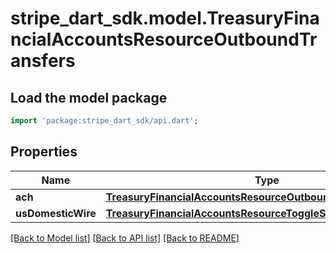 # stripe_dart_sdk.model.TreasuryFinancialAccountsResourceOutboundTransfers

## Load the model package
```dart
import 'package:stripe_dart_sdk/api.dart';
```

## Properties
Name | Type | Description | Notes
------------ | ------------- | ------------- | -------------
**ach** | [**TreasuryFinancialAccountsResourceOutboundAchToggleSettings**](TreasuryFinancialAccountsResourceOutboundAchToggleSettings.md) |  | [optional] 
**usDomesticWire** | [**TreasuryFinancialAccountsResourceToggleSettings**](TreasuryFinancialAccountsResourceToggleSettings.md) |  | [optional] 

[[Back to Model list]](../README.md#documentation-for-models) [[Back to API list]](../README.md#documentation-for-api-endpoints) [[Back to README]](../README.md)


